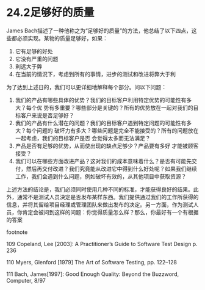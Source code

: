 # 24.2足够好的质量

 James Bach描述了一种他称之为“足够好的质量”的方法，他总结了以下四点，这些都必须实现。某物的质量足够好，如果：
1. 它有足够的好处
2. 它没有严重的问题
3. 利远大于弊
4. 在当前的情況下，考虑到所有的事情，进步的测试和改进将弊大于利

为了达到上述日的，我们可以更详细地解释每个部分。问以下问题：
1. 我们的产品有哪些具体的优势？我们的目标客户利用特定优势的可能性有多大？每个优
势有多重要？哪些部分是关键的？所有的优势放在一起对我们的目标客户来说是否足够好？
2. 我们的产品有什么潜在的问题？我们的目标客户遇到特定问题的可能性有多大？每个问题的
破坏力有多大？哪些问题是完全不能接受的？所有的问题放在一起考虑，我们的目标客户是否
会觉得太多而无法满足？
3. 产品是否有足够的优势，从而使出现的缺点足够少？产品要有多好
才能被顾客接受？
4. 我们可以在哪些方面改进产品？这对我们的成本意味着什么？是否有可能先交付，然后再交付改进？我们究竟能从改进它中得到什么好处呢？如果我们继续工作，我们会遇到什么问题，例如破坏有效的，从其他项目中获取资源？

上述方法的结论是，我们必须同时使用几种不同的标准，才能获得良好的结果。此外，通常不是测试人员決定是否发布某样东西。我们提供通过我们的工作所获得的信息，并将其留给项目经理或管理团队来做出发布的决定。另ー方面，作为测试人员，你肯定会被问到这样的问题：你觉得质量怎么样？那么，你最好有一个有根据的答案


footnote

109 Copeland, Lee [2003]: A Practitioner’s Guide to Software Test Design p. 236

110 Myers, Glenford [1979] The Art of Software Testing, pp. 122–128

111 Bach, James[1997]: Good Enough Quality: Beyond the Buzzword, Computer, 8/97